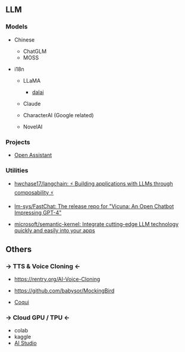 

## LLM



### Models

- Chinese

  - ChatGLM
  - MOSS

- i18n

  - LLaMA

    - [dalai](https://cocktailpeanut.github.io/dalai/#/)

  - Claude

  - CharacterAI (Google related)

  - NovelAI



### Projects

- [Open Assistant](https://open-assistant.io/)



### Utilities

- [hwchase17/langchain: ⚡ Building applications with LLMs through composability ⚡](https://github.com/hwchase17/langchain)
- [lm-sys/FastChat: The release repo for &quot;Vicuna: An Open Chatbot Impressing GPT-4&quot;](https://github.com/lm-sys/FastChat)

- [microsoft/semantic-kernel: Integrate cutting-edge LLM technology quickly and easily into your apps](https://github.com/microsoft/semantic-kernel)



## Others

### -> **TTS & Voice Cloning** <-

- https://rentry.org/AI-Voice-Cloning
- https://github.com/babysor/MockingBird

- [Coqui](https://coqui.ai/)



### -> **Cloud GPU / TPU** <-

- colab
- kaggle
- [AI Studio](https://aistudio.baidu.com/aistudio/newbie)